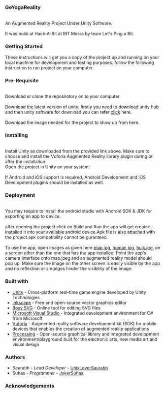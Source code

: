 ### GeYogaReality

<br>An Augmented Reality Project Under Unity Software.</br>
<br>It was build at Hack-A-Bit at BIT Mesra by team Let's Ping a Bit.</br>

### Getting Started

These instructions will get you a copy of the project up and running on your local machine for development and testing purposes. 
follow the following instruction to run project on your computer.

### Pre-Requisite
<br>Download or clone the reposirotory on to your computer</br>
<br>Download the latest version of unity. firstly you need to download unity hub and then unity software for download you can refer <a href="https://unity3d.com/get-unity/download/archive">click</a> here.</br>
<br>Download the image needed for the project to show up from here.</br>

### Installing

<br>Install Unity as downloaded from the provided link above. Make sure to choose and install the Vuforia Augmented Reality library plugin during or after the installation.</r>
<br>Open the project in Unity on your system.</br>
<br>If Android and iOS support is required, Android Development and iOS Development plugins should be installed as well.</br>

### Deployment
<br> You may require to install the android studio with Android SDK & JDK for exporting an app to device. </br>
<br> after opening the project click on Build and Run the app will get created. Installed it into your available android device.Apk file is also attached with the project.apk compatibility cannot be guranteed. </br>
<br>To use the app, open images as given here <a href="https://github.com/hackabit19/Let-s-ping-a-bit/blob/master/map.jpg">map.jpg</a>, <a href="https://github.com/hackabit19/Let-s-ping-a-bit/blob/master/human.jpg">human.jpg</a>, <a href="https://github.com/hackabit19/Let-s-ping-a-bit/blob/master/Bullkminifullerence.jpg">bulk.jpg</a>, on a screen other than the one that has the app installed. Point the app's camera interface onto map.jpeg and an augmented reality model should pop up. Make sure the image on the other screen is easily visible by the app and no reflection or smudges hinder the visibility of the image.</br>

### Built with
<ul>
    <li><a href="https://unity.com/">Unity</a> - Cross-platform real-time game engine developed by Unity Technologies</li>
    <li><a href="https://inkscape.org/">Inkscape</a> - Free and open-source vector graphics editor</li>
    <li><a href="https://boxy-svg.com/">Boxy SVG</a> -  Online tool for editing SVG files</li>
    <li><a href="https://visualstudio.microsoft.com/">Microsoft Visual Studio </a> - Integrated development environment for C# from Microsoft</li>
    <li><a href="https://developer.vuforia.com/">Vuforia</a> - Augmented reality software development kit (SDK) for mobile devices that enables the creation of augmented reality applications</li>
   <li> <a href="https://processing.org/">Processing</a> - Open-source graphical library and integrated development environment/playground built for the electronic arts, new media art and visual design</li>
  </ul>

### Authors

<ul>
  <li> Saurabh - <i>Lead Developer</i> - <a href="https://github.com/UnixLoverSaurabh">UnixLoverSaurabh</a></li>
    <li>Suhas - <i> Programmer </i> - <a href="https://github.com/JokerSuhas">JokerSuhas</a></li>
 </ul>
 
 ### Acknowledgements
 
